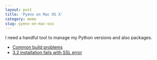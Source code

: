 ```yaml
---
layout: post
title: 'Pyenv on Mac OS X'
category: memo
slug: pyenv-on-mac-osx
---
```

I need a handful tool to manage my Python versions and also packages.

- [Common build problems](https://github.com/yyuu/pyenv/wiki/Common-build-problems)
- [3.2 installation fails with SSL error](https://github.com/yyuu/pyenv/issues/22)
